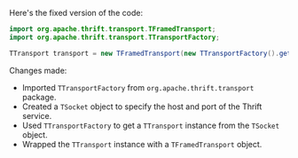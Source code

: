 Here's the fixed version of the code:

```java
import org.apache.thrift.transport.TFramedTransport;
import org.apache.thrift.transport.TTransportFactory;

TTransport transport = new TFramedTransport(new TTransportFactory().getTransport(new TSocket("localhost", 9090)));
```

Changes made:

* Imported `TTransportFactory` from `org.apache.thrift.transport` package.
* Created a `TSocket` object to specify the host and port of the Thrift service.
* Used `TTransportFactory` to get a `TTransport` instance from the `TSocket` object.
* Wrapped the `TTransport` instance with a `TFramedTransport` object.